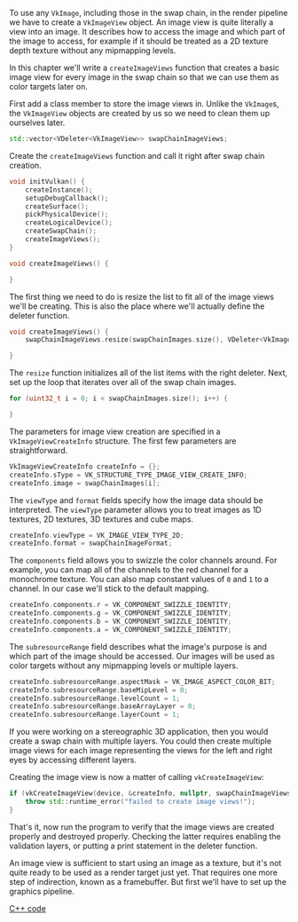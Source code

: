 To use any `VkImage`, including those in the swap chain, in the render pipeline
we have to create a `VkImageView` object. An image view is quite literally a
view into an image. It describes how to access the image and which part of the
image to access, for example if it should be treated as a 2D texture depth
texture without any mipmapping levels.

In this chapter we'll write a `createImageViews` function that creates a basic
image view for every image in the swap chain so that we can use them as color
targets later on.

First add a class member to store the image views in. Unlike the `VkImage`s, the
`VkImageView` objects are created by us so we need to clean them up ourselves
later.

```c++
std::vector<VDeleter<VkImageView>> swapChainImageViews;
```

Create the `createImageViews` function and call it right after swap chain
creation.

```c++
void initVulkan() {
    createInstance();
    setupDebugCallback();
    createSurface();
    pickPhysicalDevice();
    createLogicalDevice();
    createSwapChain();
    createImageViews();
}

void createImageViews() {

}
```

The first thing we need to do is resize the list to fit all of the image views
we'll be creating. This is also the place where we'll actually define the
deleter function.

```c++
void createImageViews() {
    swapChainImageViews.resize(swapChainImages.size(), VDeleter<VkImageView>{device, vkDestroyImageView});

}
```

The `resize` function initializes all of the list items with the right deleter.
Next, set up the loop that iterates over all of the swap chain images.

```c++
for (uint32_t i = 0; i < swapChainImages.size(); i++) {

}
```

The parameters for image view creation are specified in a
`VkImageViewCreateInfo` structure. The first few parameters are straightforward.

```c++
VkImageViewCreateInfo createInfo = {};
createInfo.sType = VK_STRUCTURE_TYPE_IMAGE_VIEW_CREATE_INFO;
createInfo.image = swapChainImages[i];
```

The `viewType` and `format` fields specify how the image data should be
interpreted. The `viewType` parameter allows you to treat images as 1D textures,
2D textures, 3D textures and cube maps.

```c++
createInfo.viewType = VK_IMAGE_VIEW_TYPE_2D;
createInfo.format = swapChainImageFormat;
```

The `components` field allows you to swizzle the color channels around. For
example, you can map all of the channels to the red channel for a monochrome
texture. You can also map constant values of `0` and `1` to a channel. In our
case we'll stick to the default mapping.

```c++
createInfo.components.r = VK_COMPONENT_SWIZZLE_IDENTITY;
createInfo.components.g = VK_COMPONENT_SWIZZLE_IDENTITY;
createInfo.components.b = VK_COMPONENT_SWIZZLE_IDENTITY;
createInfo.components.a = VK_COMPONENT_SWIZZLE_IDENTITY;
```

The `subresourceRange` field describes what the image's purpose is and which
part of the image should be accessed. Our images will be used as color targets
without any mipmapping levels or multiple layers.

```c++
createInfo.subresourceRange.aspectMask = VK_IMAGE_ASPECT_COLOR_BIT;
createInfo.subresourceRange.baseMipLevel = 0;
createInfo.subresourceRange.levelCount = 1;
createInfo.subresourceRange.baseArrayLayer = 0;
createInfo.subresourceRange.layerCount = 1;
```

If you were working on a stereographic 3D application, then you would create a
swap chain with multiple layers. You could then create multiple image views for
each image representing the views for the left and right eyes by accessing
different layers.

Creating the image view is now a matter of calling `vkCreateImageView`:

```c++
if (vkCreateImageView(device, &createInfo, nullptr, swapChainImageViews[i].replace()) != VK_SUCCESS) {
    throw std::runtime_error("failed to create image views!");
}
```

That's it, now run the program to verify that the image views are created
properly and destroyed properly. Checking the latter requires enabling the
validation layers, or putting a print statement in the deleter function.

An image view is sufficient to start using an image as a texture, but it's not
quite ready to be used as a render target just yet. That requires one more step
of indirection, known as a framebuffer. But first we'll have to set up the
graphics pipeline.

[C++ code](/code/image_views.cpp)
